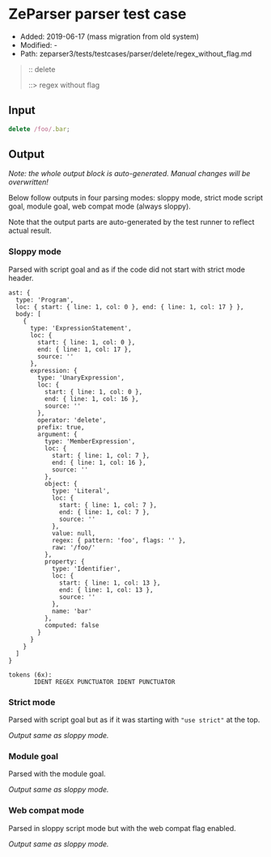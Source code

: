 # ZeParser parser test case

- Added: 2019-06-17 (mass migration from old system)
- Modified: -
- Path: zeparser3/tests/testcases/parser/delete/regex_without_flag.md

> :: delete
>
> ::> regex without flag

## Input

`````js
delete /foo/.bar;
`````

## Output

_Note: the whole output block is auto-generated. Manual changes will be overwritten!_

Below follow outputs in four parsing modes: sloppy mode, strict mode script goal, module goal, web compat mode (always sloppy).

Note that the output parts are auto-generated by the test runner to reflect actual result.

### Sloppy mode

Parsed with script goal and as if the code did not start with strict mode header.

`````
ast: {
  type: 'Program',
  loc: { start: { line: 1, col: 0 }, end: { line: 1, col: 17 } },
  body: [
    {
      type: 'ExpressionStatement',
      loc: {
        start: { line: 1, col: 0 },
        end: { line: 1, col: 17 },
        source: ''
      },
      expression: {
        type: 'UnaryExpression',
        loc: {
          start: { line: 1, col: 0 },
          end: { line: 1, col: 16 },
          source: ''
        },
        operator: 'delete',
        prefix: true,
        argument: {
          type: 'MemberExpression',
          loc: {
            start: { line: 1, col: 7 },
            end: { line: 1, col: 16 },
            source: ''
          },
          object: {
            type: 'Literal',
            loc: {
              start: { line: 1, col: 7 },
              end: { line: 1, col: 7 },
              source: ''
            },
            value: null,
            regex: { pattern: 'foo', flags: '' },
            raw: '/foo/'
          },
          property: {
            type: 'Identifier',
            loc: {
              start: { line: 1, col: 13 },
              end: { line: 1, col: 13 },
              source: ''
            },
            name: 'bar'
          },
          computed: false
        }
      }
    }
  ]
}

tokens (6x):
       IDENT REGEX PUNCTUATOR IDENT PUNCTUATOR
`````

### Strict mode

Parsed with script goal but as if it was starting with `"use strict"` at the top.

_Output same as sloppy mode._

### Module goal

Parsed with the module goal.

_Output same as sloppy mode._

### Web compat mode

Parsed in sloppy script mode but with the web compat flag enabled.

_Output same as sloppy mode._
